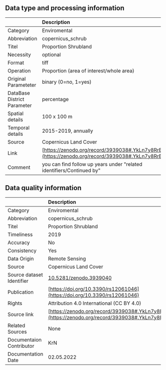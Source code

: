 ## Data type and processing information 

|                             | Description                                                                                      |
|:----------------------------|:-------------------------------------------------------------------------------------------------|
| Category                    | Enviromental                                                                                     |
| Abbreviation                | copernicus_schrub                                                                                |
| Titel                       | Proportion Shrubland                                                                             |
| Necessity                   | optional                                                                                         |
| Format                      | tiff                                                                                             |
| Operation                   | Proportion (area of interest/whole area)                                                         |
| Original Parameteter        | binary (0=no, 1=yes)                                                                             |
| DataBase District Parameter | percentage                                                                                       |
| Spatial details             | 100 x 100 m                                                                                      |
| Temporal details            | 2015-2019, annually                                                                              |
| Source                      | Copernicus Land Cover                                                                            |
| Link                        | [https://zenodo.org/record/3939038#.YkLn7y8RrBI](https://zenodo.org/record/3939038#.YkLn7y8RrBI) |
| Comment                     | you can find follow up years under "related identifiers/Continued by"                            |

## Data quality information 

|                           | Description                                                                                      |
|:--------------------------|:-------------------------------------------------------------------------------------------------|
| Category                  | Enviromental                                                                                     |
| Abbreviation              | copernicus_schrub                                                                                |
| Titel                     | Proportion Shrubland                                                                             |
| Timeliness                | 2019                                                                                             |
| Accuracy                  | No                                                                                               |
| Consistency               | Yes                                                                                              |
| Data Origin               | Remote Sensing                                                                                   |
| Source                    | Copernicus Land Cover                                                                            |
| Source dataset Identifier | [10.5281/zenodo.3939040](https://doi.org/10.5281/zenodo.3939040)                                 |
| Publication               | [https://doi.org/10.3390/rs12061046](https://doi.org/10.3390/rs12061046)                         |
| Rights                    | Attribution 4.0 International (CC BY 4.0)                                                        |
| Source link               | [https://zenodo.org/record/3939038#.YkLn7y8RrBI](https://zenodo.org/record/3939038#.YkLn7y8RrBI) |
| Related Sources           | None                                                                                             |
| Documentaion Contributor  | KrN                                                                                              |
| Documentation Date        | 02.05.2022                                                                                       |